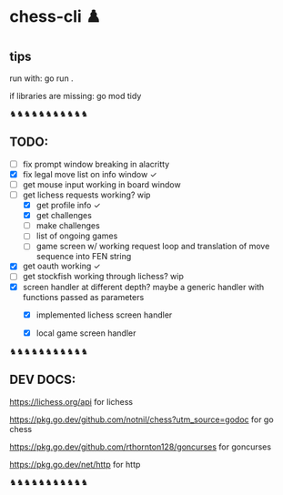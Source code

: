 # chess-cli ♟️

## tips

run with: go run .

if libraries are missing: go mod tidy

♞♞♞♞♞♞♞♞♞♞♞

## TODO: 

- [ ] fix prompt window breaking in alacritty 
- [x] fix legal move list on info window ✓
- [ ] get mouse input working in board window 
- [ ] get lichess requests working? wip
  - [x] get profile info ✓
  - [x] get challenges 
  - [ ] make challenges
  - [ ] list of ongoing games
  - [ ] game screen w/ working request loop and translation of move sequence into FEN string
- [x] get oauth working ✓
- [ ] get stockfish working through lichess? wip
- [x] screen handler at different depth? maybe a generic handler with functions passed as parameters
  - [x] implemented lichess screen handler
  - [x] local game screen handler


♞♞♞♞♞♞♞♞♞♞♞

## DEV DOCS:

https://lichess.org/api for lichess

https://pkg.go.dev/github.com/notnil/chess?utm_source=godoc for go chess

https://pkg.go.dev/github.com/rthornton128/goncurses for goncurses

https://pkg.go.dev/net/http for http

♞♞♞♞♞♞♞♞♞♞♞
